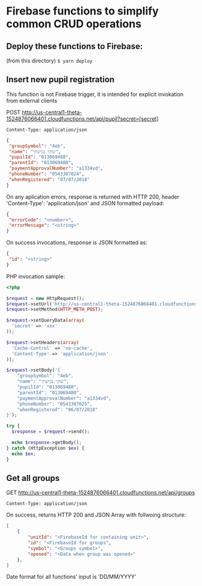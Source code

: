 # Firebase functions to simplify common CRUD operations

## Deploy these functions to Firebase:
(from this directory) <code>$ yarn deploy</code>

## Insert new pupil registration

This function is not Firebase trigger, it is intended for explicit invokation from external clients

POST http://us-central1-theta-1524876066401.cloudfunctions.net/api/pupil?secret=[secret]

<code>Content-Type: application/json</code>
```json
{
 "groupSymbol": "4eb",
 "name": "שוקי בנישתי",
 "pupilId": "013069488",
 "parentId": "013069480",
 "paymentApprovalNumber": "a1334vd",
 "phoneNumber": "0543307024",
 "whenRegistered": "07/07/2018"
}
```

On any aplication errors, response is returned with HTTP 200, header 'Content-Type': 'application/json' and JSON formatted payload:
```json
{
 "errorCode": "<number>",
 "errorMessage": "<string>"
}
```
On success invocations, response is JSON formatted as:
```json
{
 "id": "<string>"
}
```

PHP invocation sample:
```php
<?php

$request = new HttpRequest();
$request->setUrl('http://us-central1-theta-1524876066401.cloudfunctions.net/api/pupil');
$request->setMethod(HTTP_METH_POST);

$request->setQueryData(array(
  'secret' => 'xxx'
));

$request->setHeaders(array(
  'Cache-Control' => 'no-cache',
  'Content-Type' => 'application/json'
));

$request->setBody('{
	"groupSymbol": "4eb",
	"name": "שוקי בנישתי",
 	"pupilId": "013069488",
 	"parentId": "013069480",
	"paymentApprovalNumber": "a1334vd",
	"phoneNumber": "0543307025",
	"whenRegistered": "06/07/2018"
}');

try {
  $response = $request->send();

  echo $response->getBody();
} catch (HttpException $ex) {
  echo $ex;
}
```

## Get all groups

GET http://us-central1-theta-1524876066401.cloudfunctions.net/api/groups

<code>Content-Type: application/json</code>

On success, returns HTTP 200 and JSON Array with follwoing structure:
```json
[
    {
        "unitId": "<FirebaseId for containing unit>",
        "id": "<FirebaseId for groups",
        "symbol": "<Groups symbol>",
        "opened": "<Data when group was opened>"
    },
]
```


Date format for all functions' input is 'DD/MM/YYYY'
